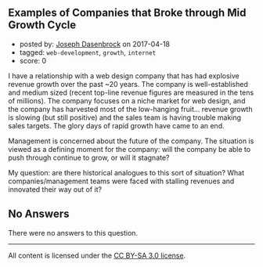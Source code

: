 ## Examples of Companies that Broke through Mid Growth Cycle

- posted by: [Joseph Dasenbrock](https://stackexchange.com/users/7462933/joseph-dasenbrock) on 2017-04-18
- tagged: `web-development`, `growth`, `internet`
- score: 0

I have a relationship with a web design company that has had explosive revenue growth over the past ~20 years. The company is well-established and medium sized (recent top-line revenue figures are measured in the tens of millions). The company focuses on a niche market for web design, and the company has harvested most of the low-hanging fruit... revenue growth is slowing (but still positive) and the sales team is having trouble making sales targets. The glory days of rapid growth have came to an end. 

Management is concerned about the future of the company. The situation is viewed as a defining moment for the company: will the company be able to push through continue to grow, or will it stagnate? 

My question: are there historical analogues to this sort of situation? What companies/management teams were faced with stalling revenues and innovated their way out of it? 

## No Answers

There were no answers to this question.


---

All content is licensed under the [CC BY-SA 3.0 license](https://creativecommons.org/licenses/by-sa/3.0/).
